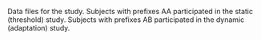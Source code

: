 Data files for the study.
Subjects with prefixes AA participated in the static (threshold) study.
Subjects with prefixes AB participated in the dynamic (adaptation) study.
